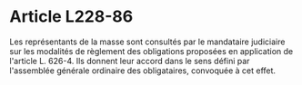 # Article L228-86

Les représentants de la masse sont consultés par le mandataire judiciaire sur les modalités de règlement des obligations proposées en application de l'article L. 626-4. Ils donnent leur accord dans le sens défini par l'assemblée générale ordinaire des obligataires, convoquée à cet effet.